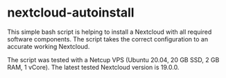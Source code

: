 # nextcloud-autoinstall
This simple bash script is helping to install a Nextcloud with all required software components. The script takes the correct configuration to an accurate working Nextcloud.

The script was tested with a Netcup VPS (Ubuntu 20.04, 20 GB SSD, 2 GB RAM, 1 vCore). The latest tested Nextcloud version is 19.0.0.
